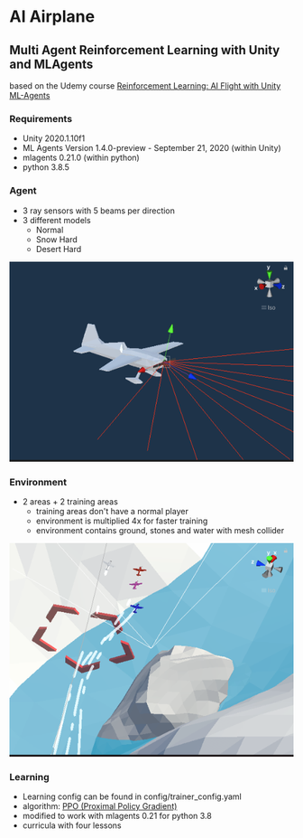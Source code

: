 # AI Airplane
## Multi Agent Reinforcement Learning with Unity and MLAgents

based on the Udemy course [Reinforcement Learning: AI Flight with Unity ML-Agents](https://www.udemy.com/course/ai-flight/)

### Requirements
- Unity 2020.1.10f1
- ML Agents Version 1.4.0-preview - September 21, 2020 (within Unity)
- mlagents 0.21.0 (within python)
- python 3.8.5

### Agent
- 3 ray sensors with 5 beams per direction
- 3 different models
   - Normal 
   - Snow Hard
   - Desert Hard

![agent](public/img/Screenshot1.png)

### Environment
-  2 areas + 2 training areas
   - training areas don't have a normal player
   - environment is multiplied 4x for faster training
   - environment contains ground, stones and water with mesh collider

![agent](public/img/Screenshot2.png)

### Learning
- Learning config can be found in config/trainer_config.yaml
- algorithm: [PPO (Proximal Policy Gradient)](https://openai.com/blog/openai-baselines-ppo/)
- modified to work with mlagents 0.21 for python 3.8
- curricula with four lessons
